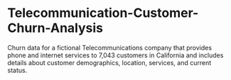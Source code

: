 # Telecommunication-Customer-Churn-Analysis
Churn data for a fictional Telecommunications company that provides phone and internet services to 7,043 customers in California and includes details about customer demographics, location, services, and current status.

